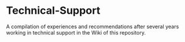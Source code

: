 # Technical-Support
A compilation of experiences and recommendations after several years working in technical support in the Wiki of this repository.
